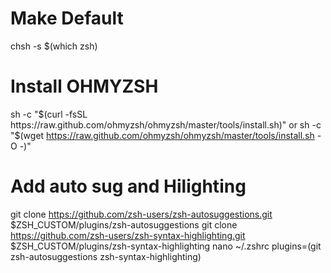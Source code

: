 # Make Default
chsh -s $(which zsh)

# Install OHMYZSH
sh -c "$(curl -fsSL https://raw.github.com/ohmyzsh/ohmyzsh/master/tools/install.sh)"  
or  
sh -c "$(wget https://raw.github.com/ohmyzsh/ohmyzsh/master/tools/install.sh -O -)"

# Add auto sug and Hilighting
git clone https://github.com/zsh-users/zsh-autosuggestions.git $ZSH_CUSTOM/plugins/zsh-autosuggestions
git clone https://github.com/zsh-users/zsh-syntax-highlighting.git $ZSH_CUSTOM/plugins/zsh-syntax-highlighting
nano ~/.zshrc
plugins=(git zsh-autosuggestions zsh-syntax-highlighting)
